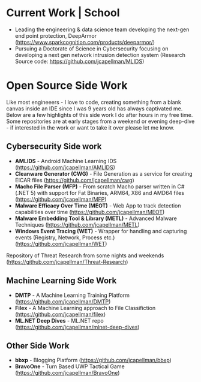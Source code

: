 # Current Work | School
* Leading the engineering & data science team developing the next-gen end point protection, DeepArmor (https://www.sparkcognition.com/products/deeparmor/)
* Pursuing a Doctorate of Science in Cybersecurity focusing on developing a next gen network intrusion detection system (Research Source code: https://github.com/jcapellman/MLIDS)

# Open Source Side Work
Like most engineeers - I love to code, creating something from a blank canvas inside an IDE since I was 9 years old has always captivated me. Below are a few highlights of this side work I do after hours in my free time.  Some repositories are at early stages from a weekend or evening deep-dive - if interested in the work or want to take it over please let me know.

## Cybersecurity Side work
* **AMLIDS** - Android Machine Learning IDS (https://github.com/jcapellman/AMLIDS)
* **Cleanware Generator (CWG)** - File Generation as a service for creating EICAR files (https://github.com/jcapellman/cwg)
* **Macho File Parser (MFP)** - From scratch Macho parser written in C# (.NET 5) with support for Fat Binaries, ARM64, X86 and AMD64 files (https://github.com/jcapellman/MFP)
* **Malware Efficacy Over Time (MEOT)** - Web App to track detection capabilities over time (https://github.com/jcapellman/MEOT)
* **Malware Embedding Tool & Library (METL)** - Advanced Malware Techniques (https://github.com/jcapellman/METL)
* **Windows Event Tracing (WET)** - Wrapper for handling and capturing events (Registry, Network, Process etc.) (https://github.com/jcapellman/WET)

Repository of Threat Research from some nights and weekends (https://github.com/jcapellman/Threat-Research)

## Machine Learning Side Work

* **DMTP** - A Machine Learning Training Platform (https://github.com/jcapellman/DMTP)
* **Filex** - A Machine Learning approach to File Classifiction (https://github.com/jcapellman/filex)
* **ML.NET Deep Dives** - ML.NET repo (https://github.com/jcapellman/mlnet-deep-dives)

## Other Side Work
* **bbxp** - Blogging Platform (https://github.com/jcapellman/bbxp)
* **BravoOne** - Turn Based UWP Tactical Game (https://github.com/jcapellman/BravoOne)

